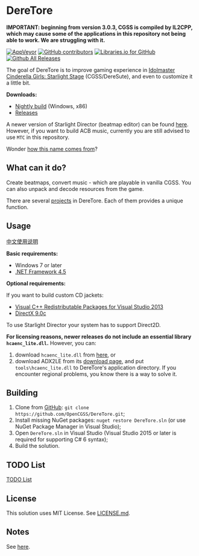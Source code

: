 # DereTore

**IMPORTANT: beginning from version 3.0.3, CGSS is compiled by IL2CPP, which may cause some of the applications in this repository not being able to work. We are struggling with it.**

[![AppVeyor](https://img.shields.io/appveyor/ci/hozuki/deretore-avoh8.svg)](https://ci.appveyor.com/project/hozuki/deretore-avoh8)
[![GitHub contributors](https://img.shields.io/github/contributors/OpenCGSS/DereTore.svg)](https://github.com/OpenCGSS/DereTore/graphs/contributors)
[![Libraries.io for GitHub](https://img.shields.io/librariesio/github/OpenCGSS/DereTore.svg)](https://github.com/OpenCGSS/DereTore)
[![Github All Releases](https://img.shields.io/github/downloads/OpenCGSS/DereTore/total.svg)](https://github.com/OpenCGSS/DereTore/releases)

The goal of DereTore is to improve gaming experience in [Idolmaster Cinderella Girls: Starlight Stage](http://www.project-imas.com/wiki/THE_iDOLM@STER_Cinderella_Girls%3A_Starlight_Stage)
(CGSS/DereSute), and even to customize it a little bit.

**Downloads:**

- [Nightly build](https://ci.appveyor.com/api/projects/hozuki/deretore-avoh8/artifacts/deretore-toolkit-x86.zip?job=Platform%3A+x86) (Windows, x86)
- [Releases](https://github.com/OpenCGSS/DereTore/releases)

A newer version of Starlight Director (beatmap editor) can be found [here](https://github.com/hozuki/StarlightDirector). However, if you
want to build ACB music, currently you are still advised to use `MTC` in this repository.

Wonder [how this name comes from](docs/Notes.md#the-name)?

## What can it do?

Create beatmaps, convert music - which are playable in vanilla CGSS. You can also unpack and decode resources from the game.

There are several [projects](docs/Projects.md) in DereTore. Each of them provides a unique function.

## Usage

[中文使用说明](StarlightDirector/StarlightDirector/docs/user-guide_zh-CN.md)

**Basic requirements:**

- Windows 7 or later
- [.NET Framework 4.5](https://www.microsoft.com/en-us/download/details.aspx?id=42642)

**Optional requirements:**

If you want to build custom CD jackets:

- [Visual C++ Redistributable Packages for Visual Studio 2013](https://www.microsoft.com/en-us/download/details.aspx?id=40784)
- [DirectX 9.0c](https://www.microsoft.com/en-us/download/details.aspx?id=8109)

To use Starlight Director your system has to support Direct2D.

**For licensing reasons, newer releases do not include an essential library `hcaenc_lite.dll`.** However, you can:

1. download `hcaenc_lite.dll` from [here](https://mega.nz/#!QxQjnZRB!85k5O6K5oMMM1W9ux7ZpkzXQFgV4EoYplZsW1ZOWZnM), or
2. download ADX2LE from its [download page](http://www.adx2le.com/download/index.html), and put `tools\hcaenc_lite.dll` to DereTore's application directory.
If you encounter regional problems, you know there is a way to solve it.

## Building

1. Clone from [GitHub](https://github.com/OpenCGSS/DereTore.git): `git clone https://github.com/OpenCGSS/DereTore.git`;
2. Install missing NuGet packages: `nuget restore DereTore.sln` (or use NuGet Package Manager in Visual Studio);
3. Open `DereTore.sln` in Visual Studio (Visual Studio 2015 or later is required for supporting C# 6 syntax);
4. Build the solution.

## TODO List

[TODO List](docs/TODO.md)

## License

This solution uses MIT License. See [LICENSE.md](LICENSE.md).

## Notes

See [here](docs/Notes.md).

